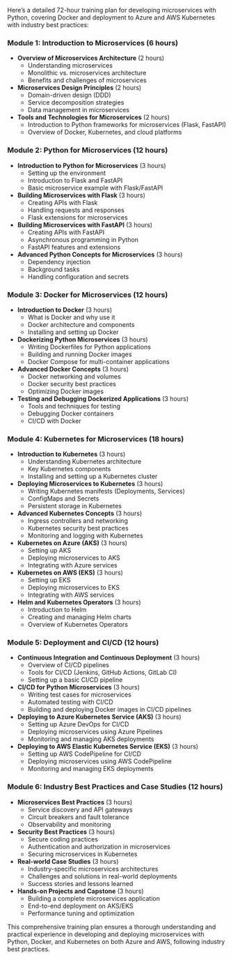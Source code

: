 Here’s a detailed 72-hour training plan for developing microservices with Python, covering Docker and deployment to Azure and AWS Kubernetes with industry best practices:

### Module 1: Introduction to Microservices (6 hours)
- **Overview of Microservices Architecture** (2 hours)
  - Understanding microservices
  - Monolithic vs. microservices architecture
  - Benefits and challenges of microservices
- **Microservices Design Principles** (2 hours)
  - Domain-driven design (DDD)
  - Service decomposition strategies
  - Data management in microservices
- **Tools and Technologies for Microservices** (2 hours)
  - Introduction to Python frameworks for microservices (Flask, FastAPI)
  - Overview of Docker, Kubernetes, and cloud platforms

### Module 2: Python for Microservices (12 hours)
- **Introduction to Python for Microservices** (3 hours)
  - Setting up the environment
  - Introduction to Flask and FastAPI
  - Basic microservice example with Flask/FastAPI
- **Building Microservices with Flask** (3 hours)
  - Creating APIs with Flask
  - Handling requests and responses
  - Flask extensions for microservices
- **Building Microservices with FastAPI** (3 hours)
  - Creating APIs with FastAPI
  - Asynchronous programming in Python
  - FastAPI features and extensions
- **Advanced Python Concepts for Microservices** (3 hours)
  - Dependency injection
  - Background tasks
  - Handling configuration and secrets

### Module 3: Docker for Microservices (12 hours)
- **Introduction to Docker** (3 hours)
  - What is Docker and why use it
  - Docker architecture and components
  - Installing and setting up Docker
- **Dockerizing Python Microservices** (3 hours)
  - Writing Dockerfiles for Python applications
  - Building and running Docker images
  - Docker Compose for multi-container applications
- **Advanced Docker Concepts** (3 hours)
  - Docker networking and volumes
  - Docker security best practices
  - Optimizing Docker images
- **Testing and Debugging Dockerized Applications** (3 hours)
  - Tools and techniques for testing
  - Debugging Docker containers
  - CI/CD with Docker

### Module 4: Kubernetes for Microservices (18 hours)
- **Introduction to Kubernetes** (3 hours)
  - Understanding Kubernetes architecture
  - Key Kubernetes components
  - Installing and setting up a Kubernetes cluster
- **Deploying Microservices to Kubernetes** (3 hours)
  - Writing Kubernetes manifests (Deployments, Services)
  - ConfigMaps and Secrets
  - Persistent storage in Kubernetes
- **Advanced Kubernetes Concepts** (3 hours)
  - Ingress controllers and networking
  - Kubernetes security best practices
  - Monitoring and logging with Kubernetes
- **Kubernetes on Azure (AKS)** (3 hours)
  - Setting up AKS
  - Deploying microservices to AKS
  - Integrating with Azure services
- **Kubernetes on AWS (EKS)** (3 hours)
  - Setting up EKS
  - Deploying microservices to EKS
  - Integrating with AWS services
- **Helm and Kubernetes Operators** (3 hours)
  - Introduction to Helm
  - Creating and managing Helm charts
  - Overview of Kubernetes Operators

### Module 5: Deployment and CI/CD (12 hours)
- **Continuous Integration and Continuous Deployment** (3 hours)
  - Overview of CI/CD pipelines
  - Tools for CI/CD (Jenkins, GitHub Actions, GitLab CI)
  - Setting up a basic CI/CD pipeline
- **CI/CD for Python Microservices** (3 hours)
  - Writing test cases for microservices
  - Automated testing with CI/CD
  - Building and deploying Docker images in CI/CD pipelines
- **Deploying to Azure Kubernetes Service (AKS)** (3 hours)
  - Setting up Azure DevOps for CI/CD
  - Deploying microservices using Azure Pipelines
  - Monitoring and managing AKS deployments
- **Deploying to AWS Elastic Kubernetes Service (EKS)** (3 hours)
  - Setting up AWS CodePipeline for CI/CD
  - Deploying microservices using AWS CodePipeline
  - Monitoring and managing EKS deployments

### Module 6: Industry Best Practices and Case Studies (12 hours)
- **Microservices Best Practices** (3 hours)
  - Service discovery and API gateways
  - Circuit breakers and fault tolerance
  - Observability and monitoring
- **Security Best Practices** (3 hours)
  - Secure coding practices
  - Authentication and authorization in microservices
  - Securing microservices in Kubernetes
- **Real-world Case Studies** (3 hours)
  - Industry-specific microservices architectures
  - Challenges and solutions in real-world deployments
  - Success stories and lessons learned
- **Hands-on Projects and Capstone** (3 hours)
  - Building a complete microservices application
  - End-to-end deployment on AKS/EKS
  - Performance tuning and optimization

This comprehensive training plan ensures a thorough understanding and practical experience in developing and deploying microservices with Python, Docker, and Kubernetes on both Azure and AWS, following industry best practices.
